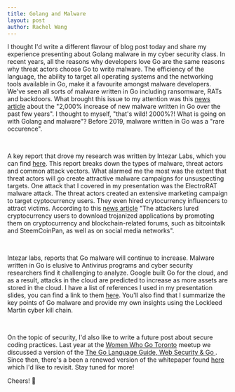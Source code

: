 ```yaml
---
title: Golang and Malware
layout: post
author: Rachel Wang
---
```


I thought I'd write a different flavour of blog post today and share my experience presenting about Golang malware in my cyber security class. In recent years, all the reasons why developers love Go are the same reasons why threat actors choose Go to write malware. The efficiency of the language, the ability to target all operating systems and the networking tools available in Go, make it a favourite amongst malware developers. We've seen all sorts of malware written in Go including ransomware, RATs and backdoors. What brought this issue to my attention was this [news article](https://www.zdnet.com/article/go-malware-is-now-common-having-been-adopted-by-both-apts-and-e-crime-groups/) about the "2,000% increase of new malware written in Go over the past few years". I thought to myself, "that's wild! 2000%?! What is going on with Golang and malware"? Before 2019, malware written in Go was a "rare occurence".

<br>

A key report that drove my research was written by Intezar Labs, which you can find [here](https://www.intezer.com/blog/malware-analysis/year-of-the-gopher-2020-go-malware-round-up/). This report breaks down the types of malware, threat actors and common attack vectors. What alarmed me the most was the extent that threat actors will go create attractive malware campaigns for unsuspecting targets. One attack that I covered in my presentation was the ElectroRAT malware attack. The threat actors created an extensive marketing campaign to target cyptocurrency users. They even hired crytocurrency influencers to attract victims. According to this [news article](https://cyware.com/news/electrorat-yet-another-golang-multi-platform-malware-12406d32) "The attackers lured cryptocurrency users to download trojanized applications by promoting them on cryptocurrency and blockchain-related forums, such as bitcointalk and SteemCoinPan, as well as on social media networks". 

<br>

Intezar labs, reports that Go malware will continue to increase. Malware written in Go is elusive to Antivirus programs and cyber security researchers find it challenging to analyze. Google built Go for the cloud, and as a result, attacks in the cloud are predicted to increase as more assets are stored in the cloud. I have a list of references I used in my presentation slides, you can find a link to them [here](https://docs.google.com/presentation/d/1vMoJk-ybBnkJ7ATxASoPPo734Hw8i3n-sfLdbZQB6Ac/edit?usp=sharing). You'll also find that I summarize the key points of Go malware and provide my own insights using the Lockleed Martin cyber kill chain.  

<br>

On the topic of security, I'd also like to write a future post about secure coding practices. Last year at the [Women Who Go Toronto](https://www.meetup.com/women-who-go-toronto/events/278557652/) meetup we discussed a version of the [The Go Language Guide, Web Security & Go ](https://info.checkmarx.com/hubfs/Ebooks/The_Go_Language_Guide_Web_Application_Secure_Coding_Practices_OWASP_08.17.20.pdf). Since then, there's a been a renewed version of the whitepaper found [here](https://info.checkmarx.com/hubfs/GOwhitepaper0504.pdf) which I'd like to revisit. Stay tuned for more! 

Cheers! 👋